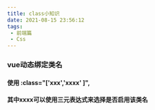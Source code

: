 ```yaml
---
title: class小知识
date: 2021-08-15 23:56:12
tags:
 - 前端篇
 - Css	
---
```


### vue动态绑定类名

#### 使用  :class="['xxx','xxxx' ]",

#### 其中xxxx可以使用三元表达式来选择是否启用该类名

